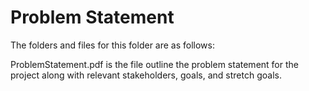 # Problem Statement

The folders and files for this folder are as follows:

ProblemStatement.pdf is the file outline the problem statement for the project along with relevant stakeholders, goals, and stretch goals.
